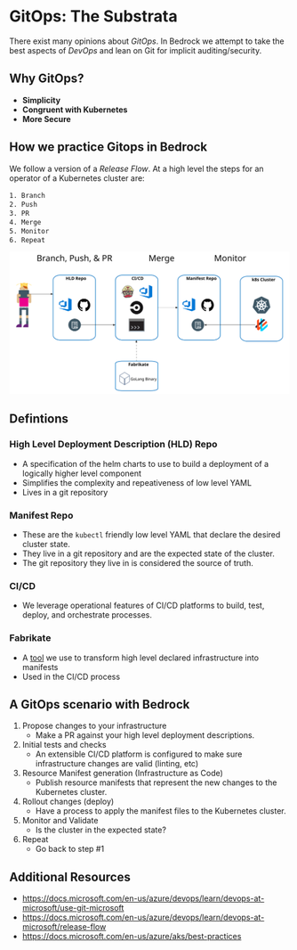 # GitOps: The Substrata 

There exist many opinions about _GitOps_. In Bedrock we attempt to take the best aspects of _DevOps_ and lean on Git for implicit auditing/security. 

## Why GitOps?

+ **Simplicity**
+ **Congruent with Kubernetes**
+ **More Secure**

## How we practice Gitops in Bedrock
We follow a version of a _Release Flow_. At a high level the steps for an operator of a Kubernetes cluster are:

    1. Branch
    2. Push
    3. PR
    4. Merge
    5. Monitor
    6. Repeat
<img src="images/GitOpsFlow.svg?sanitize=true">

## Defintions

### High Level Deployment Description (HLD) Repo
+ A specification of the helm charts to use to build a deployment of a logically higher level component
+ Simplifies the complexity and repeativeness of low level YAML
+ Lives in a git repository

### Manifest Repo
+ These are the `kubectl` friendly low level YAML that declare the desired cluster state. 
+ They live in a git repository and are the expected state of the cluster. 
+ The git repository they live in is considered the source of truth. 

### CI/CD
+ We leverage operational features of CI/CD platforms to build, test, deploy, and orchestrate processes. 

### Fabrikate
+ A [tool](https://github.com/Microsoft/fabrikate) we use to transform high level declared infrastructure into manifests 
+ Used in the CI/CD process

## A GitOps scenario with Bedrock

1. Propose changes to your infrastructure
	+ Make a PR against your high level deployment descriptions.
2. Initial tests and checks 
	+ An extensible CI/CD platform is configured to make sure infrastructure changes are valid (linting, etc)
3. Resource Manifest generation (Infrastructure as Code)
	+ Publish resource manifests that represent the new changes to the Kubernetes cluster.
4. Rollout changes (deploy)
	+ Have a process to apply the manifest files to the Kubernetes cluster.
5. Monitor and Validate
	+ Is the cluster in the expected state?
6. Repeat
    + Go back to step #1

## Additional Resources
+ https://docs.microsoft.com/en-us/azure/devops/learn/devops-at-microsoft/use-git-microsoft
+ https://docs.microsoft.com/en-us/azure/devops/learn/devops-at-microsoft/release-flow
+ https://docs.microsoft.com/en-us/azure/aks/best-practices
